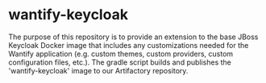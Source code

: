# wantify-keycloak
The purpose of this repository is to provide an extension to the base JBoss Keycloak Docker image that includes any customizations needed for the Wantify application (e.g. custom themes, custom providers, custom configuration files, etc.).  The gradle script builds and publishes the 'wantify-keycloak' image to our Artifactory repository.
